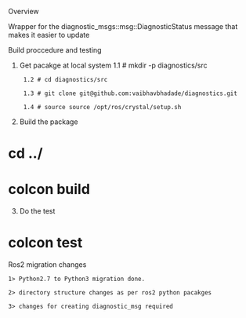 Overview

Wrapper for the diagnostic_msgs::msg::DiagnosticStatus message that
makes it easier to update

Build proccedure and testing

1. Get pacakge at local system
        1.1 # mkdir -p diagnostics/src

        1.2 # cd diagnostics/src

        1.3 # git clone git@github.com:vaibhavbhadade/diagnostics.git

        1.4 # source source /opt/ros/crystal/setup.sh



2. Build the package
 # cd ../
 # colcon build

3. Do the test
 # colcon test


Ros2 migration changes

	1> Python2.7 to Python3 migration done.

	2> directory structure changes as per ros2 python pacakges

	3> changes for creating diagnostic_msg required

